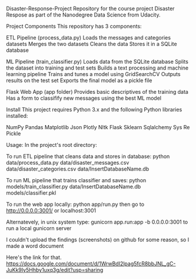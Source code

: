 Disaster-Response-Project Repository for the course project Disaster Respose as part of the Nanodegree Data Science from Udacity.

Project Components This repository has 3 components:

ETL Pipeline (process_data.py) Loads the messages and categories datasets Merges the two datasets Cleans the data Stores it in a SQLite database

ML Pipeline (train_classifier.py) Loads data from the SQLite database Splits the dataset into training and test sets Builds a text processing and machine learning pipeline Trains and tunes a model using GridSearchCV Outputs results on the test set Exports the final model as a pickle file

Flask Web App (app folder) Provides basic descriptives of the training data Has a form to classifify new messages using the best ML model

Install This project requires Python 3.x and the following Python libraries installed:

NumPy Pandas Matplotlib Json Plotly Nltk Flask Sklearn Sqlalchemy Sys Re Pickle

Usage: In the project's root directory:

To run ETL pipeline that cleans data and stores in database: python data/process_data.py data/disaster_messages.csv data/disaster_categories.csv data/InsertDatabaseName.db

To run ML pipeline that trains classifier and saves: python models/train_classifier.py data/InsertDatabaseName.db models/classifier.pkl

To run the web app locally: python app/run.py then go to http://0.0.0.0:3001/ or localhost:3001

Alternatevely, in unix system type: gunicorn app.run:app -b 0.0.0.0:3001 to run a local gunicorn server

I couldn't upload the findings (screenshots) on github for some reason, so I made a word document

Here's the link for that. https://docs.google.com/document/d/1WrwBdI2lpag5fcR8bbJNL_gC-JuKk9Iy5Hhby1uxq3g/edit?usp=sharing
